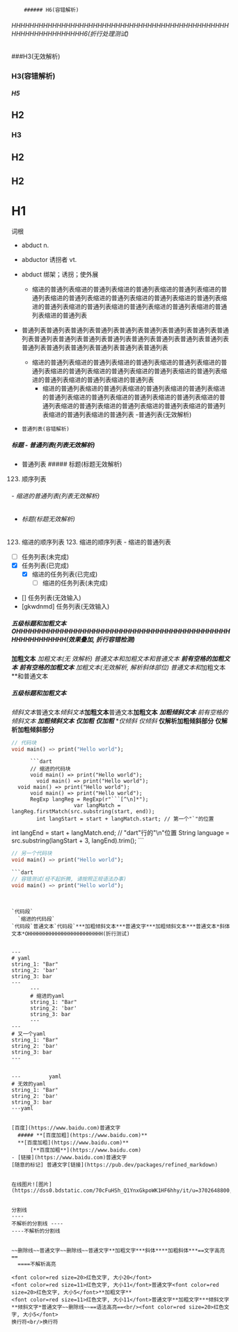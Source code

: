         ###### H6(容错解析)
###### HHHHHHHHHHHHHHHHHHHHHHHHHHHHHHHHHHHHHHHHHHHHHHHHHHHHHHHHHHHHHHHH6(折行处理测试)
###H3(无效解析)
###       H3(容错解析)
##### H5
  ## H2
### H3
## H2
##
## H2
# H1

词根
  - abduct
n.
  - abductor 诱拐者
vt.
  - abduct 绑架；诱拐；使外展


    - 缩进的普通列表缩进的普通列表缩进的普通列表缩进的普通列表缩进的普通列表缩进的普通列表缩进的普通列表缩进的普通列表缩进的普通列表缩进的普通列表缩进的普通列表缩进的普通列表缩进的普通列表缩进的普通列表缩进的普通列表

- 普通列表普通列表普通列表普通列表普通列表普通列表普通列表普通列表普通列表普通列表普通列表普通列表普通列表普通列表普通列表普通列表普通列表普通列表普通列表普通列表普通列表普通列表普通列表
  - 缩进的普通列表缩进的普通列表缩进的普通列表缩进的普通列表缩进的普通列表缩进的普通列表缩进的普通列表缩进的普通列表缩进的普通列表缩进的普通列表缩进的普通列表缩进的普通列表
    - 缩进的普通列表缩进的普通列表缩进的普通列表缩进的普通列表缩进的普通列表缩进的普通列表缩进的普通列表缩进的普通列表缩进的普通列表缩进的普通列表缩进的普通列表缩进的普通列表缩进的普通列表缩进的普通列表缩进的普通列表
-普通列表(无效解析)
-     普通列表(容错解析)


##### 标题 - 普通列表(列表无效解析)
- 普通列表 ##### 标题(标题无效解析)


123. 顺序列表
  ###### - 缩进的普通列表(列表无效解析)
  - ###### 标题(标题无效解析)
  123. 缩进的顺序列表
    123. 缩进的顺序列表
    - 缩进的普通列表

- [ ] 任务列表(未完成)
- [x] 任务列表(已完成)
  - [x] 缩进的任务列表(已完成)
    - [ ] 缩进的任务列表(未完成)
- [] 任务列表(无效输入)
- [gkwdnmd] 任务列表(无效输入)


##### 五级标题和**加粗文本**OHHHHHHHHHHHHHHHHHHHHHHHHHHHHHHHHHHHHHHHHHHHHHHHHHHHHHHHHHHH(效果叠加, 折行容错检测)
**加粗文本**
**加粗文本(无
效解析)*
普通文本和**加粗文本**和普通文本
  **前有空格的加粗文本**
    **前有空格的加粗文本**
    **加粗文本(无效解析, 解析斜体部位)*
普通文本和**加粗文本**和普通文本
##### 五级标题和**加粗文本**


*倾斜文本*普通文本*倾斜文本***加粗文本**普通文本**加粗文本**
  ***加粗倾斜文本***
  *前有空格的倾斜文本*
***加粗倾斜文本***
***仅加粗**
**仅加粗***
***仅倾斜*
*仅倾斜**
    ****仅解析加粗倾斜部分****
****仅解析加粗倾斜部分****


```dart
// 代码块
void main() => print("Hello world");
```
          ```dart
          // 缩进的代码块
          void main() => print("Hello world");
            void main() => print("Hello world");
      void main() => print("Hello world");
          void main() => print("Hello world");
          RegExp langReg = RegExp(r"```[^\n]*");
                        var langMatch = langReg.firstMatch(src.substring(start, end));
            int langStart = start + langMatch.start; // 第一个"`"的位置
int langEnd = start + langMatch.end; // "dart"行的"\n"位置
            String language = src.substring(langStart + 3, langEnd).trim();
          ```
```dart
// 另一个代码块
void main() => print("Hello world");
```


```dart
```dart
// 容错测试(经不起折腾, 请按照正规语法办事)
void main() => print("Hello world");
```
```


`代码段`
  `缩进的代码段`
`代码段`普通文本`代码段`***加粗倾斜文本***普通文字***加粗倾斜文本***普通文本*斜体文本*OHHHHHHHHHHHHHHHHHHHHHHHH(折行测试)


---
# yaml
string_1: "Bar"
string_2: 'bar'
string_3: bar
---
      ---
      # 缩进的yaml
      string_1: "Bar"
      string_2: 'bar'
      string_3: bar
      ---
---
# 又一个yaml
string_1: "Bar"
string_2: 'bar'
string_3: bar
---


---         yaml
# 无效的yaml
string_1: "Bar"
string_2: 'bar'
string_3: bar
---yaml


[百度](https://www.baidu.com)普通文字
  ##### **[百度加粗](https://www.baidu.com)**
  **[百度加粗](https://www.baidu.com)**
      [**百度加粗**](https://www.baidu.com)
- [链接](https://www.baidu.com)普通文字
[随意的标记] 普通文字[链接](https://pub.dev/packages/refined_markdown)


在线图片![图片](https://dss0.bdstatic.com/70cFuHSh_Q1YnxGkpoWK1HF6hhy/it/u=3702648800,3967102116&fm=26&gp=0.jpg)


分割线
----
不解析的分割线 ----
----不解析的分割线


~~删除线~~普通文字~~删除线~~普通文字**加粗文字***斜体****加粗斜体***==文字高亮==
  ====不解析高亮

<font color=red size=20>红色文字, 大小20</font>
<font color=red size=11>红色文字, 大小11</font>普通文字<font color=red size=20>红色文字, 大小5</font>**加粗文字**
<font color=red size=11>红色文字, 大小11</font>普通文字**加粗文字***倾斜文字**倾斜文字*普通文字~~删除线~~==语法高亮==<br/><font color=red size=20>红色文字, 大小5</font>
换行符<br/>换行符

